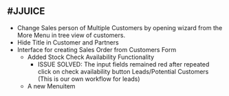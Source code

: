 #JJUICE
------

- Change Sales person of Multiple Customers by opening wizard from the More Menu in tree view of customers. 
- Hide Title in Customer and Partners
- Interface for creating Sales Order from Customers Form
	* Added Stock Check Availability Functionality
		* ISSUE SOLVED: The input fields remained red after repeated click on check availability button 
Leads/Potential Customers (This is our own workflow for leads)
	* A new Menuitem 	


